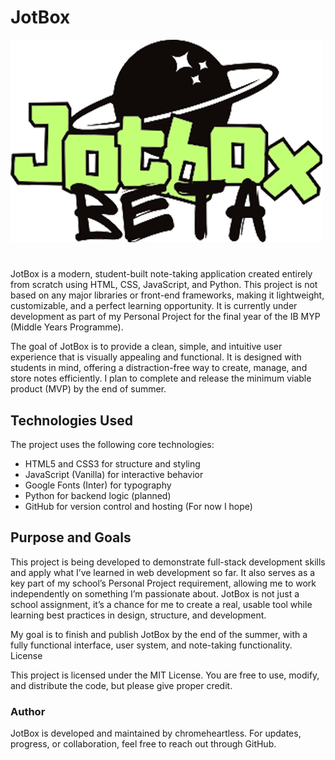 # JotBox

![JotBox Logo](logo.png)

# 

JotBox is a modern, student-built note-taking application created entirely from scratch using HTML, CSS, JavaScript, and Python. This project is not based on any major libraries or front-end frameworks, making it lightweight, customizable, and a perfect learning opportunity. It is currently under development as part of my Personal Project for the final year of the IB MYP (Middle Years Programme).

The goal of JotBox is to provide a clean, simple, and intuitive user experience that is visually appealing and functional. It is designed with students in mind, offering a distraction-free way to create, manage, and store notes efficiently. I plan to complete and release the minimum viable product (MVP) by the end of summer.

## Technologies Used

The project uses the following core technologies:

- HTML5 and CSS3 for structure and styling
- JavaScript (Vanilla) for interactive behavior
- Google Fonts (Inter) for typography
- Python for backend logic (planned)
- GitHub for version control and hosting (For now I hope)


## Purpose and Goals

This project is being developed to demonstrate full-stack development skills and apply what I’ve learned in web development so far. It also serves as a key part of my school’s Personal Project requirement, allowing me to work independently on something I’m passionate about. JotBox is not just a school assignment, it’s a chance for me to create a real, usable tool while learning best practices in design, structure, and development.

My goal is to finish and publish JotBox by the end of the summer, with a fully functional interface, user system, and note-taking functionality.
License

This project is licensed under the MIT License. You are free to use, modify, and distribute the code, but please give proper credit.

### Author

JotBox is developed and maintained by chromeheartless. For updates, progress, or collaboration, feel free to reach out through GitHub.
